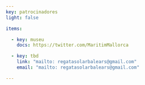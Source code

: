 ```yaml
---
key: patrocinadores
light: false

items:

  - key: museu
    docs: https://twitter.com/MaritimMallorca

  - key: tbd
    link: "mailto: regatasolarbalears@gmail.com"
    email: "mailto: regatasolarbalears@gmail.com"

---
```

